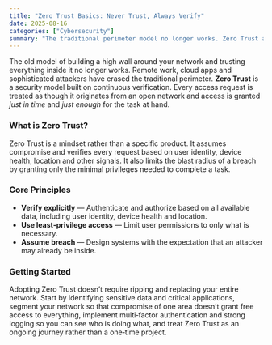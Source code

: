 ```yaml
---
title: "Zero Trust Basics: Never Trust, Always Verify"
date: 2025-08-16
categories: ["Cybersecurity"]
summary: "The traditional perimeter model no longer works. Zero Trust assumes no user or device should be trusted by default and instead relies on continuous verification to protect modern networks."
---
```


The old model of building a high wall around your network and trusting everything inside it no longer works. Remote work, cloud apps and sophisticated attackers have erased the traditional perimeter. **Zero Trust** is a security model built on continuous verification. Every access request is treated as though it originates from an open network and access is granted *just in time* and *just enough* for the task at hand.

### What is Zero Trust?

Zero Trust is a mindset rather than a specific product. It assumes compromise and verifies every request based on user identity, device health, location and other signals. It also limits the blast radius of a breach by granting only the minimal privileges needed to complete a task.

### Core Principles

- **Verify explicitly** — Authenticate and authorize based on all available data, including user identity, device health and location.
- **Use least‑privilege access** — Limit user permissions to only what is necessary.
- **Assume breach** — Design systems with the expectation that an attacker may already be inside.

### Getting Started

Adopting Zero Trust doesn’t require ripping and replacing your entire network. Start by identifying sensitive data and critical applications, segment your network so that compromise of one area doesn’t grant free access to everything, implement multi‑factor authentication and strong logging so you can see who is doing what, and treat Zero Trust as an ongoing journey rather than a one‑time project.